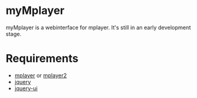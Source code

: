 myMplayer
========

myMplayer is a webinterface for mplayer. It's still in an early development stage.

Requirements
========

 * [mplayer](http://mplayerhq.hu/) or [mplayer2](http://mplayer2.org/)
 * [jquery](http://jquery.com/)
 * [jquery-ui](http://jqueryui.com/)
